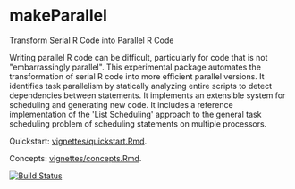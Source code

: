# makeParallel

Transform Serial R Code into Parallel R Code

Writing parallel R code can be difficult, particularly for code that is
not "embarrassingly parallel". This experimental package automates the
transformation of serial R code into more efficient parallel versions. It
identifies task parallelism by statically analyzing entire scripts to
detect dependencies between statements. It implements an extensible system
for scheduling and generating new code. It includes a reference
implementation of the 'List Scheduling' approach to the general task
scheduling problem of scheduling statements on multiple processors.

Quickstart:
[vignettes/quickstart.Rmd](https://github.com/clarkfitzg/makeParallel/blob/master/vignettes/quickstart.Rmd).

Concepts:
[vignettes/concepts.Rmd](https://github.com/clarkfitzg/makeParallel/blob/master/vignettes/concepts.Rmd).

<!--
[![CRAN_Status_Badge](http://www.r-pkg.org/badges/version/makeParallel)](https://cran.r-project.org/package=makeParallel)
-->

[![Build
Status](https://travis-ci.org/clarkfitzg/makeParallel.svg?branch=master)](https://travis-ci.org/clarkfitzg/makeParallel)
